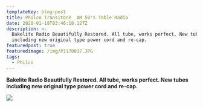 ```yaml
---
templateKey: blog-post
title: Philco Transitone  AM 50's Table Radio
date: 2020-01-18T03:46:18.127Z
description: >-
  Bakelite Radio Beautifully Restored. All tube, works perfect. New tubes
  including new original type power cord and re-cap.
featuredpost: true
featuredimage: /img/P1170017.JPG
tags:
  - Philco
---
```

**Bakelite Radio Beautifully Restored. All tube, works perfect. New tubes including new original type power cord and re-cap.**

![](/img/P1170017.JPG)
